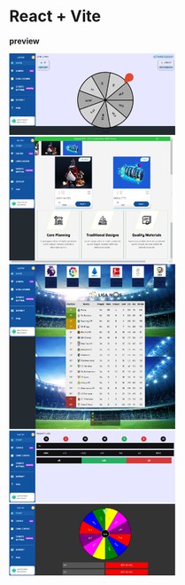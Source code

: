 # React + Vite

**preview**

<img src="./src/assets/pr1.png" alt="A cute cat" title="This is a cat" width="300">
<img src="./src/assets/pr2.png" alt="A cute cat" title="This is a cat" width="300">

<img src="./src/assets/pr3.png" alt="A cute cat" title="This is a cat" width="300">

<img src="./src/assets/pr4.png" alt="A cute cat" title="This is a cat" width="300">

<img src="./src/assets/pr5.png" alt="A cute cat" title="This is a cat" width="300">
